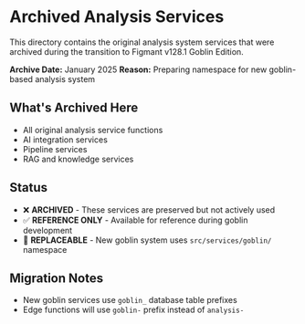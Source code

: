 # Archived Analysis Services

This directory contains the original analysis system services that were archived during the transition to Figmant v128.1 Goblin Edition.

**Archive Date:** January 2025
**Reason:** Preparing namespace for new goblin-based analysis system

## What's Archived Here
- All original analysis service functions
- AI integration services
- Pipeline services
- RAG and knowledge services

## Status
- ❌ **ARCHIVED** - These services are preserved but not actively used
- ✅ **REFERENCE ONLY** - Available for reference during goblin development
- 🔄 **REPLACEABLE** - New goblin system uses `src/services/goblin/` namespace

## Migration Notes
- New goblin services use `goblin_` database table prefixes
- Edge functions will use `goblin-` prefix instead of `analysis-`